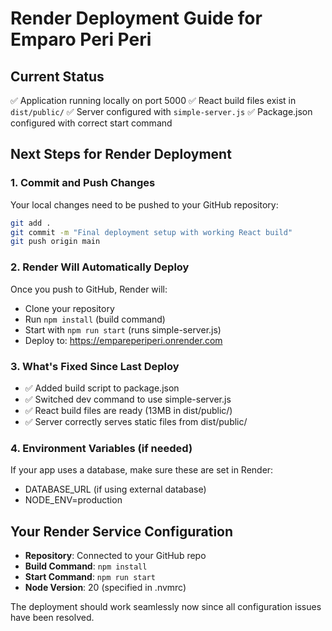 # Render Deployment Guide for Emparo Peri Peri

## Current Status
✅ Application running locally on port 5000
✅ React build files exist in `dist/public/`
✅ Server configured with `simple-server.js`
✅ Package.json configured with correct start command

## Next Steps for Render Deployment

### 1. Commit and Push Changes
Your local changes need to be pushed to your GitHub repository:

```bash
git add .
git commit -m "Final deployment setup with working React build"
git push origin main
```

### 2. Render Will Automatically Deploy
Once you push to GitHub, Render will:
- Clone your repository
- Run `npm install` (build command)
- Start with `npm run start` (runs simple-server.js)
- Deploy to: https://empareperiperi.onrender.com

### 3. What's Fixed Since Last Deploy
- ✅ Added build script to package.json
- ✅ Switched dev command to use simple-server.js
- ✅ React build files are ready (13MB in dist/public/)
- ✅ Server correctly serves static files from dist/public/

### 4. Environment Variables (if needed)
If your app uses a database, make sure these are set in Render:
- DATABASE_URL (if using external database)
- NODE_ENV=production

## Your Render Service Configuration
- **Repository**: Connected to your GitHub repo
- **Build Command**: `npm install`
- **Start Command**: `npm run start`
- **Node Version**: 20 (specified in .nvmrc)

The deployment should work seamlessly now since all configuration issues have been resolved.